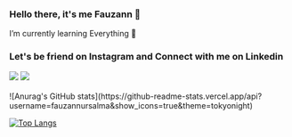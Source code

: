 ### Hello there, it's me Fauzann 👋

I’m currently learning Everything 🌱

<h3>Let's be friend on Instagram and Connect with me on Linkedin</h3>
  <a href= "https://www.linkedin.com/in/fauzannursalma/"><img src="https://img.icons8.com/dusk/48/000000/linkedin.png"/></a>
  <a href= "https://www.instagram.com/fauzannursalma/"><img src="https://img.icons8.com/dusk/48/000000/instagram.png"/></a>
<br>
<br>
![Anurag's GitHub stats](https://github-readme-stats.vercel.app/api?username=fauzannursalma&show_icons=true&theme=tokyonight)

[![Top Langs](https://github-readme-stats.vercel.app/api/top-langs/?username=fauzannursalma)](https://github.com/anuraghazra/github-readme-stats)
